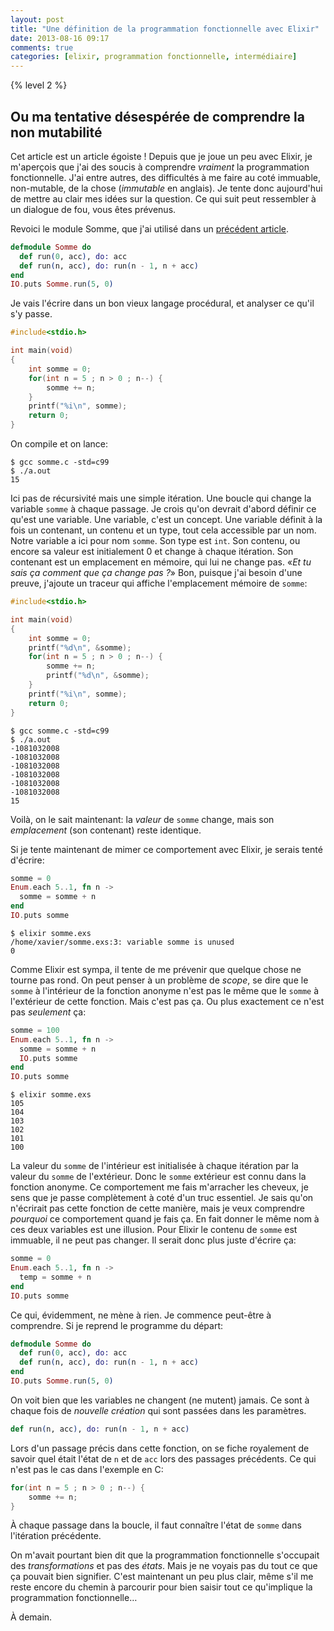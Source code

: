 ```yaml
---
layout: post
title: "Une définition de la programmation fonctionnelle avec Elixir"
date: 2013-08-16 09:17
comments: true
categories: [elixir, programmation fonctionnelle, intermédiaire]
---
```


{% level 2 %}

Ou ma tentative désespérée de comprendre la non mutabilité
---------------------------------------------------------------
Cet article est un article égoiste ! Depuis que je joue un peu avec Elixir, je
m'aperçois que j'ai des soucis à comprendre *vraiment* la programmation
fonctionnelle.
J'ai entre autres, des difficultés à me faire au coté immuable, non-mutable,
de la chose (*immutable* en anglais). Je tente donc aujourd'hui de
mettre au clair mes idées sur la question. Ce qui suit peut ressembler
à un dialogue de fou, vous êtes prévenus.

<!-- more -->

Revoici le module Somme, que j'ai utilisé dans un [précédent article](http://lkdjiin.github.io/blog/2013/07/24/elixir-calculer-la-somme-des-n-premiers-entiers-suite-et-fin/).

``` elixir somme.exs
defmodule Somme do
  def run(0, acc), do: acc
  def run(n, acc), do: run(n - 1, n + acc)
end
IO.puts Somme.run(5, 0)
```

Je vais l'écrire dans un bon vieux langage procédural, et analyser ce qu'il
s'y passe.

``` c somme.c
#include<stdio.h>

int main(void)
{
    int somme = 0;
    for(int n = 5 ; n > 0 ; n--) {
        somme += n;
    } 
    printf("%i\n", somme);
    return 0;
}
```

On compile et on lance:

    $ gcc somme.c -std=c99
    $ ./a.out 
    15

Ici pas de récursivité mais une simple itération. Une boucle qui change la
variable `somme` à chaque passage. Je crois qu'on devrait d'abord définir
ce qu'est une variable. Une variable, c'est un concept. Une variable définit
à la fois un contenant, un contenu et un type, tout cela accessible par un
nom. Notre variable a ici pour nom `somme`. Son type est `int`. Son contenu,
ou encore sa valeur est initialement 0 et change à chaque itération. Son
contenant est un emplacement en mémoire, qui lui ne change pas. «*Et tu sais ça
comment que ça change pas ?*» Bon, puisque j'ai besoin d'une preuve,
j'ajoute un traceur qui affiche l'emplacement mémoire de `somme`:

``` c
#include<stdio.h>

int main(void)
{
    int somme = 0;
    printf("%d\n", &somme);
    for(int n = 5 ; n > 0 ; n--) {
        somme += n;
        printf("%d\n", &somme);
    } 
    printf("%i\n", somme);
    return 0;
}
```

    $ gcc somme.c -std=c99
    $ ./a.out 
    -1081032008
    -1081032008
    -1081032008
    -1081032008
    -1081032008
    -1081032008
    15

Voilà, on le sait maintenant: la *valeur* de `somme` change, mais son
*emplacement* (son contenant) reste identique.

Si je tente maintenant de mimer ce comportement avec Elixir, je serais tenté
d'écrire:

``` elixir
somme = 0
Enum.each 5..1, fn n ->
  somme = somme + n
end
IO.puts somme
```

    $ elixir somme.exs 
    /home/xavier/somme.exs:3: variable somme is unused
    0

Comme Elixir est sympa, il tente de me prévenir que quelque chose ne
tourne pas rond. On peut penser à un problème de *scope*, se dire que le
`somme` à l'intérieur de la fonction anonyme n'est pas le même que le
`somme` à l'extérieur de cette fonction. Mais c'est pas ça. Ou 
plus exactement ce n'est pas *seulement* ça:

``` elixir
somme = 100
Enum.each 5..1, fn n ->
  somme = somme + n
  IO.puts somme
end
IO.puts somme
```

    $ elixir somme.exs 
    105
    104
    103
    102
    101
    100

La valeur du `somme` de l'intérieur est initialisée à chaque
itération par la valeur du `somme` de l'extérieur.
Donc le `somme` extérieur est connu dans la fonction anonyme.
Ce comportement me
fais m'arracher les cheveux, je sens que je passe complètement à coté
d'un truc essentiel. Je sais qu'on n'écrirait pas cette fonction de
cette manière, mais je veux comprendre *pourquoi* ce comportement 
quand je fais ça. En fait donner le même nom à ces deux variables est
une illusion.
Pour Elixir le contenu de `somme` est immuable, il ne peut pas changer.
Il serait donc plus juste d'écrire ça:

``` elixir
somme = 0
Enum.each 5..1, fn n ->
  temp = somme + n
end
IO.puts somme
```

Ce qui, évidemment, ne mène à rien. Je commence peut-être à comprendre. 
Si je reprend le programme du départ:

``` elixir somme.exs
defmodule Somme do
  def run(0, acc), do: acc
  def run(n, acc), do: run(n - 1, n + acc)
end
IO.puts Somme.run(5, 0)
```

On voit bien que les variables ne changent (ne mutent) jamais. Ce sont à
chaque fois de *nouvelle création* qui sont passées dans les paramètres.

``` elixir
def run(n, acc), do: run(n - 1, n + acc)
```

Lors d'un passage précis dans cette fonction, on se fiche royalement de savoir
quel était l'état de `n` et de `acc` lors des passages précédents. Ce qui
n'est pas le cas dans l'exemple en C:

``` c
for(int n = 5 ; n > 0 ; n--) {
    somme += n;
} 
```

À chaque passage dans la boucle, il faut connaître l'état de `somme` dans
l'itération précédente.

On m'avait pourtant bien dit que la programmation fonctionnelle s'occupait
des *transformations* et pas des *états*. Mais je ne voyais pas du tout
ce que ça pouvait bien signifier. C'est maintenant un peu plus clair,
même s'il me reste encore du chemin à parcourir pour bien saisir tout
ce qu'implique la programmation fonctionnelle…

À demain.

